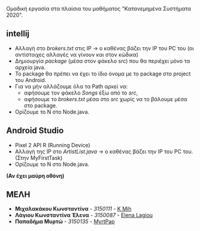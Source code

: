 Ομαδική εργασία στα πλαίσια του μαθήματος "Κατανεμημένα Συστήματα 2020".

## intellij

* Αλλαγή στο *brokers.txt* στις IP -> ο καθένας βάζει την IP του PC του (οι αντίστοιχες αλλαγές να γίνουν και στον κώδικα)
* Δημιουργία *package* (μέσα στον φάκελο src) που θα περιέχει μόνο τα αρχεία java.
* To package θα πρέπει να έχει το ίδιο όνομα με το package στο project του Android.
* Για να μήν αλλάζουμε όλα τα Path αρκεί να:
  * αφήσουμε τον φάκελο *Songs* έξω από το *src*,
  * αφήσουμε το *brokers.txt* μέσα στο *src* χωρίς να το βάλουμε μέσα στο package.
* Ορίζουμε το N στο Node.java.

## Android Studio

* Pixel 2 API R (Running Device)
* Αλλαγή της IP στο *ArtistList.java* -> ο καθένας βάζει την IP του PC του. (Στην MyFirstTask)
* Ορίζουμε το N στο Node.java.


**(Αν έχει μαύρη οθόνη)**

## ΜΕΛΗ

* **Μιχαλακάκου Κωνσταντίνα** - *3150111* - [K Mih](https://github.com/Kapamih)
* **Λάγιου Κωνσταντίνα Έλενα** - *3150087* - [Εlena Lagiou](https://github.com/hellag)
* **Παπαδήμα Μυρτώ** - *3150135* - [MyrtPap](https://github.com/Myrto147)
